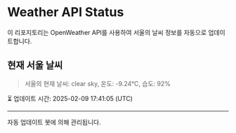 
# Weather API Status

이 리포지토리는 OpenWeather API를 사용하여 서울의 날씨 정보를 자동으로 업데이트합니다.

## 현재 서울 날씨
> 서울의 현재 날씨: clear sky, 온도: -9.24°C, 습도: 92%

⏳ 업데이트 시간: 2025-02-09 17:41:05 (UTC)

---
자동 업데이트 봇에 의해 관리됩니다.
